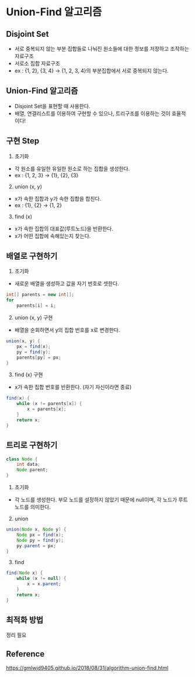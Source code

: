 # Union-Find 알고리즘
## Disjoint Set
- 서로 중복되지 않는 부분 집합들로 나눠진 원소들에 대한 정보를 저장하고 조작하는 자료구조
- 서로소 집합 자료구조
- ex : {1, 2}, {3, 4} → {1, 2, 3, 4}의 부분집합에서 서로 중복되지 않는다.

## Union-Find 알고리즘
- Disjoint Set을 표현할 때 사용한다.
- 배열, 연결리스트를 이용하여 구현할 수 있으나, 트리구조를 이용하는 것이 효율적이다!

## 구현 Step
1. 초기화
- 각 원소를 유일한 유일한 원소로 하는 집합을 생성한다.
- ex : {1, 2, 3} → {1}, {2}, {3}

2. union (x, y)
- x가 속한 집합과 y가 속한 집합을 합친다.
- ex : {1}, {2} → {1, 2}

3. find (x)
- x가 속한 집합의 대표값(루트노드)을 반환한다.
- x가 어떤 집합에 속해있는지 찾는다.

## 배열로 구현하기
1. 초기화
- 새로운 배열을 생성하고 값을 자기 번호로 셋한다.
```java
int[] parents = new int[];
for 
    parents[i] = i;
```

2. union (x, y) 구현
- 배열을 순회하면서 y의 집합 번호를 x로 변경한다.
```java
union(x, y) {
    px = find(x);
    py = find(y);
    parents[py] = px;
}
```

3. find (x) 구현
- x가 속한 집합 번호를 반환한다. (자기 자신이라면 종료)
```java
find(x) {
    while (x != parents[x]) {
        x = parents[x];
    }
    return x;
}
```

## 트리로 구현하기
```java
class Node {
    int data;
    Node parent;
}
```

1. 초기화
- 각 노드를 생성한다. 부모 노드를 설정하지 않았기 때문에 null이며, 각 노드가 루트 노드를 의미한다.

2. union
```java
union(Node x, Node y) {
    Node px = find(x);
    Node py = find(y);
    py.parent = px;
}
```

3. find
```java
find(Node x) {
    while (x != null) {
        x = x.parent;
    }
    return x;
}
```

## 최적화 방법
정리 필요

## Reference
<https://gmlwjd9405.github.io/2018/08/31/algorithm-union-find.html>